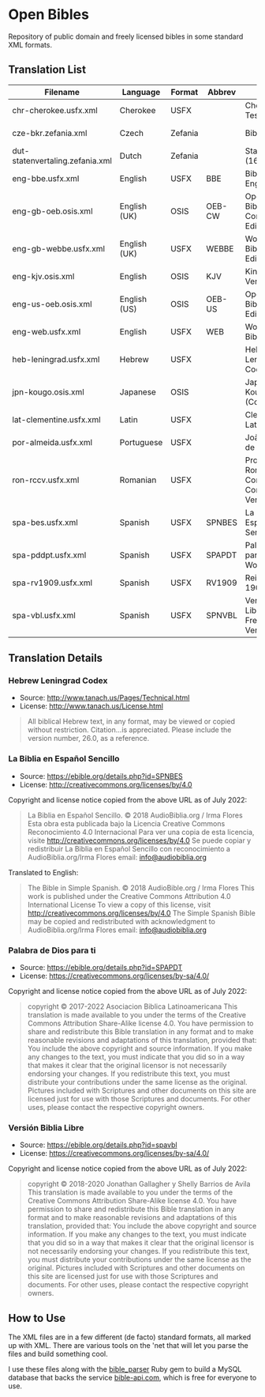 # Open Bibles

Repository of public domain and freely licensed bibles in some standard XML formats.

## Translation List

| Filename                        | Language     | Format  | Abbrev | Version                                           | License       |
|---------------------------------|--------------|---------|--------|---------------------------------------------------|---------------|
| chr-cherokee.usfx.xml           | Cherokee     | USFX    |        | Cherokee New Testament                            | Public Domain |
| cze-bkr.zefania.xml             | Czech        | Zefania |        | Bible kralická                                    | Public Domain |
| dut-statenvertaling.zefania.xml | Dutch        | Zefania |        | Statenvertaling (1637)                            | Public Domain |
| eng-bbe.usfx.xml                | English      | USFX    | BBE    | Bible in Basic English                            | Public Domain |
| eng-gb-oeb.osis.xml             | English (UK) | OSIS    | OEB-CW | Open English Bible, Commonwealth Edition          | Public Domain |
| eng-gb-webbe.usfx.xml           | English (UK) | USFX    | WEBBE  | World English Bible, British Edition              | Public Domain |
| eng-kjv.osis.xml                | English      | OSIS    | KJV    | King James Version                                | Public Domain |
| eng-us-oeb.osis.xml             | English (US) | OSIS    | OEB-US | Open English Bible, US Edition                    | Public Domain |
| eng-web.usfx.xml                | English      | USFX    | WEB    | World English Bible                               | Public Domain |
| heb-leningrad.usfx.xml          | Hebrew       | USFX    |        | Hebrew Leningrad Codex                            | _see below_   |
| jpn-kougo.osis.xml              | Japanese     | OSIS    |        | Japanese Kougo (Colloquial)                       | Public Domain |
| lat-clementine.usfx.xml         | Latin        | USFX    |        | Clementine Latin Vulgate                          | Public Domain |
| por-almeida.usfx.xml            | Portuguese   | USFX    |        | João Ferreira de Almeida                          | Public Domain |
| ron-rccv.usfx.xml               | Romanian     | USFX    |        | Protestant Romanian Corrected Cornilescu Version  | Public Domain |
| spa-bes.usfx.xml                | Spanish      | USFX    | SPNBES | La Biblia en Español Sencillo                     | [CC BY 4.0](https://creativecommons.org/licenses/by/4.0/) |
| spa-pddpt.usfx.xml              | Spanish      | USFX    | SPAPDT | Palabra de Dios para ti / God's Word for You      | [CC BY-SA 4.0](https://creativecommons.org/licenses/by-sa/4.0/) |
| spa-rv1909.usfx.xml             | Spanish      | USFX    | RV1909 | Reina Valera 1909                                 | Public Domain |
| spa-vbl.usfx.xml                | Spanish      | USFX    | SPNVBL | Versión Biblia Libre / Spanish Free Bible Version | [CC BY-SA 4.0](https://creativecommons.org/licenses/by-sa/4.0/) |


## Translation Details

### Hebrew Leningrad Codex

- Source: http://www.tanach.us/Pages/Technical.html
- License: http://www.tanach.us/License.html

>All biblical Hebrew text, in any format, may be viewed or copied without restriction.
>Citation...is appreciated. Please include the version number, 26.0, as a reference. 

### La Biblia en Español Sencillo

- Source: https://ebible.org/details.php?id=SPNBES
- License: http://creativecommons.org/licenses/by/4.0

Copyright and license notice copied from the above URL as of July 2022:

>La Biblia en Español Sencillo.
>© 2018 AudioBiblia.org / Irma Flores
>Esta obra esta publicada bajo la Licencia Creative Commons Reconocimiento 4.0 Internacional
>Para ver una copia de esta licencia, visite http://creativecommons.org/licenses/by/4.0
>Se puede copiar y redistribuir La Biblia en Español Sencillo con reconocimiento a AudioBiblia.org/Irma Flores
>email: info@audiobiblia.org

Translated to English:

>The Bible in Simple Spanish.
>© 2018 AudioBible.org / Irma Flores
>This work is published under the Creative Commons Attribution 4.0 International License
>To view a copy of this license, visit http://creativecommons.org/licenses/by/4.0
>The Simple Spanish Bible may be copied and redistributed with acknowledgment to AudioBiblia.org/Irma Flores
>email: info@audiobiblia.org

### Palabra de Dios para ti

- Source: https://ebible.org/details.php?id=SPAPDT
- License: https://creativecommons.org/licenses/by-sa/4.0/

Copyright and license notice copied from the above URL as of July 2022:

>copyright © 2017-2022 Asociacion Biblica Latinoamericana
>This translation is made available to you under the terms of the Creative Commons Attribution Share-Alike license 4.0.
>You have permission to share and redistribute this Bible translation in any format and to make reasonable revisions and adaptations of this translation, provided that:
>    You include the above copyright and source information.
>    If you make any changes to the text, you must indicate that you did so in a way that makes it clear that the original licensor is not necessarily endorsing your changes.
>    If you redistribute this text, you must distribute your contributions under the same license as the original.
>Pictures included with Scriptures and other documents on this site are licensed just for use with those Scriptures and documents. For other uses, please contact the respective copyright owners.

### Versión Biblia Libre

- Source: https://ebible.org/details.php?id=spavbl
- License: https://creativecommons.org/licenses/by-sa/4.0/

Copyright and license notice copied from the above URL as of July 2022:

>copyright © 2018-2020 Jonathan Gallagher y Shelly Barrios de Avila
>This translation is made available to you under the terms of the Creative Commons Attribution Share-Alike license 4.0.
>You have permission to share and redistribute this Bible translation in any format and to make reasonable revisions and adaptations of this translation, provided that:
>    You include the above copyright and source information.
>    If you make any changes to the text, you must indicate that you did so in a way that makes it clear that the original licensor is not necessarily endorsing your changes.
>    If you redistribute this text, you must distribute your contributions under the same license as the original.
>Pictures included with Scriptures and other documents on this site are licensed just for use with those Scriptures and documents. For other uses, please contact the respective copyright owners.

## How to Use

The XML files are in a few different (de facto) standard formats, all marked up with XML. There are various tools on the 'net that will let you parse the files and build something cool.

I use these files along with the [bible_parser](https://github.com/seven1m/bible_parser) Ruby gem to build a MySQL database that backs the service [bible-api.com](https://bible-api.com), which is free for everyone to use.
